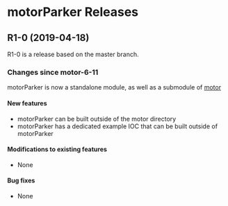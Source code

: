 # motorParker Releases

## __R1-0 (2019-04-18)__
R1-0 is a release based on the master branch.  

### Changes since motor-6-11

motorParker is now a standalone module, as well as a submodule of [motor](https://github.com/epics-modules/motor)

#### New features
* motorParker can be built outside of the motor directory
* motorParker has a dedicated example IOC that can be built outside of motorParker

#### Modifications to existing features
* None

#### Bug fixes
* None
